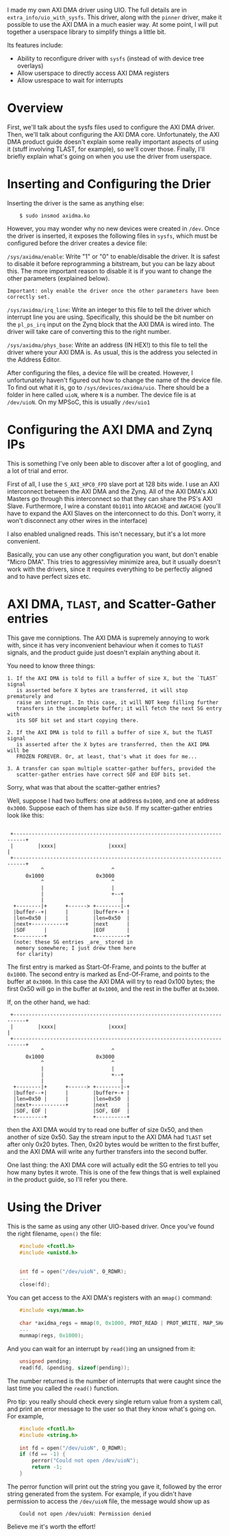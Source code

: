 I made my own AXI DMA driver using UIO. The full details are in 
`extra_info/uio_with_sysfs`. This driver, along with the `pinner` 
driver, make it possible to use the AXI DMA in a much easier way. At some 
point, I will put together a userspace library to simplify things a little bit.

Its features include:
* Ability to reconfigure driver with `sysfs` (instead of with device tree overlays)
* Allow userspace to directly access AXI DMA registers
* Allow usrespace to wait for interrupts


# Overview

First, we'll talk about the sysfs files used to configure the AXI DMA driver. 
Then, we'll talk about configuring the AXI DMA core. Unfortunately, the AXI DMA 
product guide doesn't explain some really important aspects of using it (stuff 
involving TLAST, for example), so we'll cover those. Finally, I'll briefly 
explain what's going on when you use the driver from userspace.


# Inserting and Configuring the Drier

Inserting the driver is the same as anything else: 

```
    $ sudo insmod axidma.ko
```

However, you may wonder why no new devices were created in `/dev`. Once the 
driver is inserted, it exposes the following files in `sysfs`, which must be 
configured before the driver creates a device file:

`/sys/axidma/enable`:
    Write "1" or "0" to enable/disable the driver. It is safest to disable it 
    before reprogramming a bitstream, but you can be lazy about this. The more 
    important reason to disable it is if you want to change the other 
    parameters (explained below).
    
    Important: only enable the driver once the other parameters have been 
    correctly set.

`/sys/axidma/irq_line`:
    Write an integer to this file to tell the driver which interrupt line you 
    are using. Specifically, this should be the bit number on the `pl_ps_irq` 
    input on the Zynq block that the AXI DMA is wired into. The driver will 
    take care of converting this to the right number.

`/sys/axidma/phys_base`:
    Write an address (IN HEX!) to this file to tell the driver where your AXI 
    DMA is. As usual, this is the address you selected in the Address Editor.

After configuring the files, a device file will be created. However, I 
unfortunately haven't figured out how to change the name of the device file. To 
find out what it is, go to `/sys/devices/axidma/uio`. There should be a folder 
in here called `uioN`, where `N` is a number. The device file is at 
`/dev/uioN`. On my MPSoC, this is usually `/dev/uio1`


# Configuring the AXI DMA and Zynq IPs

This is something I've only been able to discover after a lot of googling, and 
a lot of trial and error. 

First of all, I use the `S_AXI_HPC0_FPD` slave port at 128 bits wide. I use an 
AXI interconnect between the AXI DMA and the Zynq. All of the AXI DMA's AXI 
Masters go through this interconnect so that they can share the PS's AXI Slave. 
Furthermore, I wire a constant `0b1011` into `ARCACHE` and `AWCACHE` (you'll 
have to expand the AXI Slaves on the interconnect to do this. Don't worry, it 
won't disconnect any other wires in the interface)

I also enabled unaligned reads. This isn't necessary, but it's a lot more 
convenient.

Basically, you can use any other congfiguration you want, but don't enable 
"Micro DMA". This tries to aggressivley minimize area, but it usually doesn't 
work with the drivers, since it requires everything to be perfectly aligned and 
to have perfect sizes etc.


# AXI DMA, `TLAST`, and Scatter-Gather entries

This gave me conniptions. The AXI DMA is supremely annoying to work with, since 
it has very inconvenient behaviour when it comes to `TLAST` signals, and the 
product guide just doesn't explain anything about it.

You need to know three things:

    1. If the AXI DMA is told to fill a buffer of size X, but the `TLAST` signal 
       is asserted before X bytes are transferred, it will stop prematurely and 
       raise an interrupt. In this case, it will NOT keep filling further 
       transfers in the incomplete buffer; it will fetch the next SG entry with 
       its SOF bit set and start copying there.      
       
    2. If the AXI DMA is told to fill a buffer of size X, but the TLAST signal 
       is asserted after the X bytes are transferred, then the AXI DMA will be 
       FROZEN FOREVER. Or, at least, that's what it does for me...
       
    3. A transfer can span multiple scatter-gather buffers, provided the 
       scatter-gather entries have correct SOF and EOF bits set.

Sorry, what was that about the scatter-gather entries?

Well, suppose I had two buffers: one at address `0x1000`, and one at address 
`0x3000`. Suppose each of them has size `0x50`. If my scatter-gather entries 
look like this:

```

 +--------------------------------------------------------------------------+
 |        |xxxx|                 |xxxx|                                     |
 +--------------------------------------------------------------------------+
           ^                      ^
      0x1000                 0x3000
           ^                      ^
           |                      |
           |                      +--+
           |                         |
  +--------|+      +------> +--------|-+
  |buffer--+|      |        |buffer+-+ |
  |len=0x50 |      |        |len=0x50  |
  |next+-----------+        |next      |
  |SOF      |               |EOF       |
  +---------+               +----------+
  (note: these SG entries _are_ stored in 
   memory somewhere; I just drew them here
   for clarity)

```

The first entry is marked as Start-Of-Frame, and points to the buffer at 
`0x1000`. The second entry is marked as End-Of-Frame, and points to the buffer at 
`0x3000`. In this case the AXI DMA will try to read 0x100 bytes; the first 0x50 
will go in the buffer at `0x1000`, and the rest in the buffer at `0x3000`.

If, on the other hand, we had: 

```
 +--------------------------------------------------------------------------+
 |        |xxxx|                 |xxxx|                                     |
 +--------------------------------------------------------------------------+
           ^                      ^
      0x1000                 0x3000
           ^                      ^
           |                      |
           |                      +--+
           |                         |
  +--------|+      +------> +--------|-+
  |buffer--+|      |        |buffer+-+ |
  |len=0x50 |      |        |len=0x50  |
  |next+-----------+        |next      |
  |SOF, EOF |               |SOF, EOF  |
  +---------+               +----------+
```

then the AXI DMA would try to read one buffer of size 0x50, and then another of 
size 0x50. Say the stream input to the AXI DMA had `TLAST` set after only 0x20 
bytes. Then, 0x20 bytes would be written to the first buffer, and the AXI DMA 
will write any further transfers into the second buffer.

One last thing: the AXI DMA core will actually edit the SG entries to tell you 
how many bytes it wrote. This is one of the few things that is well explained 
in the product guide, so I'll refer you there.

# Using the Driver

This is the same as using any other UIO-based driver. Once you've found the 
right filename, `open()` the file:

```C
    #include <fcntl.h>
    #include <unistd.h>
    
    
    int fd = open("/dev/uioN", O_RDWR);
    ...
    close(fd);
```

You can get access to the AXI DMA's registers with an `mmap()` command:

```C
    #include <sys/mman.h>
    
    char *axidma_regs = mmap(0, 0x1000, PROT_READ | PROT_WRITE, MAP_SHARED, fd, 0);
    ...
    munmap(regs, 0x1000);
```

And you can wait for an interrupt by `read()`ing an unsigned from it:

```C
    unsigned pending;
    read(fd, &pending, sizeof(pending));
```

The number returned is the number of interrupts that were caught since the last
time you called the `read()` function.

Pro tip: you really should check every single return value from a system call, 
and print an error message to the user so that they know what's going on. For 
example,

```C
    #include <fcntl.h>
    #include <string.h>
    
    int fd = open("/dev/uioN", O_RDWR);
    if (fd == -1) {
        perror("Could not open /dev/uioN");
        return -1;
    }
```
The perror function will print out the string you gave it, followed by the 
error string generated from the system. For example, if you didn't have 
permission to access the `/dev/uioN` file, the message would show up as

```
    Could not open /dev/uioN: Permission denied
```

Believe me it's worth the effort!
